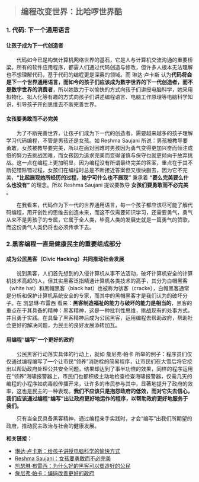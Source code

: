 > ## 编程改变世界：比哈啰世界酷

### 1. 代码: 下一个通用语言

#### 让孩子成为下一代创造者
&emsp;&emsp;代码如今已是构筑计算机网络世界的基石，它是人与计算机交流沟通的重要桥梁，所有的软件应用程序，都需人们通过代码创造与修改，但许多人根本无法理解也不想理解代码，基于代码的编程更是深奥的领域。而 琳达·卢卡斯 认为**代码将会是下一个世界通用语言，而如今的孩子们应该成为数字世界的下一代创造者，而不是数字世界的消费者**，所以她致力于以愉快的方式向孩子们讲授电脑科学，她采用拟物化、拟人化等有趣的方式向孩子们讲述编程语言、电脑工作原理等电脑科学知识，引导孩子开创思维去不断完善世界。

#### 女孩要勇敢而不必完美
&emsp;&emsp;为了不断完善世界，让孩子们成为下一代的创造者，需要越来越多的孩子理解学习代码编程，不管是男孩还是女孩。如 Reshma Saujani 所说：男孩被教导要勇敢，女孩被教导要完美，所以在面对困难时男孩因为勇气变得更加兴奋而倾注成倍的努力去挑战困难，而女孩因为追求完美而变得谨慎与保守也就更倾向于放弃挑战。这一点在编程上更加明显，因为编程没有所谓最终完美的答案，重点在于其不断犯错除错过程，女孩们在编程时总是不断接近答案但又很快删去，因为它不完美，**“比起展现她所经历的过程，她宁可什么也不展现”** 秉承着 **“要么完美要么什么也没有”** 的理念。所以 Reshma Saujani 提议要教导 **女孩们要勇敢而不必完美** 。

&emsp;&emsp;在我看来，代码作为下一代的世界通用语言，每一个孩子都应该尽可能了解代码编程，用开创性的思维去创造未来，而这不仅需要知识学习，还需要勇气，勇气从来不是男孩子的专属，它属于全人类，毕竟人类的发展史就是一篇勇气的赞歌，而这份勇气人类仍将也必须传承下去。


### 2.黑客编程一直是健康民主的重要组成部分

#### 成为公民黑客（Civic Hacking）共同推动社会发展
&emsp;&emsp;说到黑客，人们首先想到的入侵计算机从事不法活动，破坏计算机安全的计算机技术高超的人，但其实黑客泛指精通计算机各类技术的高手，其分为白帽黑客（white hat）和黑帽黑客（black hat）也被称为骇客（cracke），白帽黑客通常是分析和保护计算机系统安全的专家，而其中的黑帽黑客才是我们认为的破坏分子。在 凯瑟琳·布雷西 看来：**黑客制造福祉的能力与破坏的能力是相当的**，黑客的重点在于其具备的精神：黑客精神，这是一种批判性思维，挑战现有的处事方式，并且勇于实践。在具备了黑客精神后成为公民黑客，运用编程去帮助政府，帮助社会更好的解决问题，为民主的良好发展添砖加瓦。

#### 用编程“编写”一个更好的政府
&emsp;&emsp;公民黑客行动落实具体的行动上，就如 詹尼弗·帕卡 所举的例子：程序员们仅仅通过编程编写了一个让市民“领养”消防栓的简易程序，让市民们在大雪后将它挖出以帮助政府处理公共安全问题，结果却达到了事半功倍的效果，同样的程序运用在“领养”海啸报警器上，市民们也都积极主动地检查检查海啸报警器，仅需几天的编程的小程序如病毒般传播开来，让许多的市民参与其中，显著地提升了政府的效率，这也是民主的一种表现。**我们不应该只是抱怨政府的低效，而对它失去信心，我们应该通过编程“编写”出让政府更好地运作的程序，以帮助政府更好地服务于我们。**  

&emsp;&emsp;只有当全民具备黑客精神，通过编程亲手实践时，才会“编写”出我们所期望的政府，推动民主政治与社会的健康发展。

**相关链接：**
- [琳达·卢卡斯：给孩子讲授电脑科学的愉快方式](https://www.ted.com/talks/linda_liukas_a_delightful_way_to_teach_kids_about_computers?&language=zh-CN)
- [Reshma Saujani：女孩要勇敢而不必完美](https://www.ted.com/talks/reshma_saujani_teach_girls_bravery_not_perfection/transcript?&language=zh-CN)
- [凯瑟琳·布雷西：为什么好的黑客可以塑造好的公民](https://www.ted.com/talks/catherine_bracy_why_good_hackers_make_good_citizens?&language=zh-CN)
- [詹尼弗·帕卡：编码改善更好的政府](https://www.ted.com/talks/jennifer_pahlka_coding_a_better_government?&language=zh-CN)

